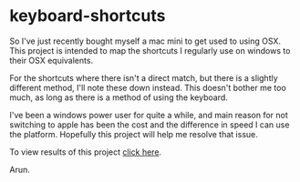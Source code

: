 # keyboard-shortcuts

So I've just recently bought myself a mac mini to get used to using OSX. This project is intended to map the shortcuts I regularly use on windows to their OSX equivalents.

For the shortcuts where there isn't a direct match, but there is a slightly different method, I'll note these down instead. This doesn't bother me too much, as long as there is a method of using the keyboard.

I've been a windows power user for quite a while, and main reason for not switching to apple has been the cost and the difference in speed I can use the platform. Hopefully this project will help me resolve that issue.

To view results of this project [click here](https://blackthorn87.github.io/keyboard-shortcuts/).

Arun.